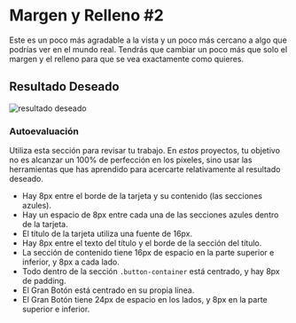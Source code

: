 # Margen y Relleno #2

Este es un poco más agradable a la vista y un poco más cercano a algo que podrías ver en el mundo real. Tendrás que cambiar un poco más que solo el margen y el relleno para que se vea exactamente como quieres.

## Resultado Deseado
![resultado deseado](./desired-outcome.png)

### Autoevaluación
Utiliza esta sección para revisar tu trabajo. En _estos_ proyectos, tu objetivo no es alcanzar un 100% de perfección en los píxeles, sino usar las herramientas que has aprendido para acercarte relativamente al resultado deseado.

- Hay 8px entre el borde de la tarjeta y su contenido (las secciones azules).
- Hay un espacio de 8px entre cada una de las secciones azules dentro de la tarjeta.
- El título de la tarjeta utiliza una fuente de 16px.
- Hay 8px entre el texto del título y el borde de la sección del título.
- La sección de contenido tiene 16px de espacio en la parte superior e inferior, y 8px a cada lado.
- Todo dentro de la sección `.button-container` está centrado, y hay 8px de padding.
- El Gran Botón está centrado en su propia línea.
- El Gran Botón tiene 24px de espacio en los lados, y 8px en la parte superior e inferior.